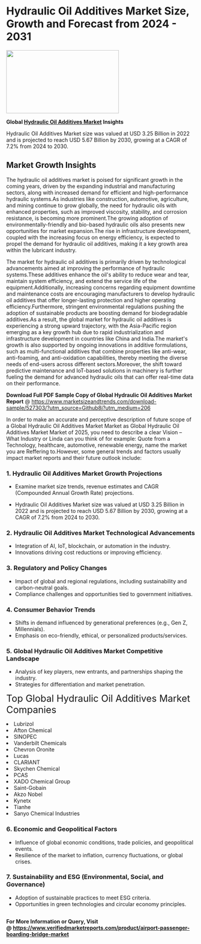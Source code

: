 <H1>Hydraulic Oil Additives Market Size, Growth and Forecast from 2024 - 2031</H1><img class="aligncenter size-medium wp-image-584254" src="https://thirdeyenews.in/wp-content/uploads/2024/09/Global-Market-Research-300x168.jpeg" alt="" width="300" height="168" /><p><strong>Global&nbsp;<a href="https://www.marketsizeandtrends.com/download-sample/527303/?utm_source=Github8j?utm_medium=206">Hydraulic Oil Additives Market</a> Insights</strong></p><p>Hydraulic Oil Additives Market size was valued at USD 3.25 Billion in 2022 and is projected to reach USD 5.67 Billion by 2030, growing at a CAGR of 7.2% from 2024 to 2030.</p><p><h2>Market Growth Insights</h2> <p>The hydraulic oil additives market is poised for significant growth in the coming years, driven by the expanding industrial and manufacturing sectors, along with increased demand for efficient and high-performance hydraulic systems.As industries like construction, automotive, agriculture, and mining continue to grow globally, the need for hydraulic oils with enhanced properties, such as improved viscosity, stability, and corrosion resistance, is becoming more prominent.The growing adoption of environmentally-friendly and bio-based hydraulic oils also presents new opportunities for market expansion.The rise in infrastructure development, coupled with the increasing focus on energy efficiency, is expected to propel the demand for hydraulic oil additives, making it a key growth area within the lubricant industry.</p> <p>The market for hydraulic oil additives is primarily driven by technological advancements aimed at improving the performance of hydraulic systems.These additives enhance the oil's ability to reduce wear and tear, maintain system efficiency, and extend the service life of the equipment.Additionally, increasing concerns regarding equipment downtime and maintenance costs are encouraging manufacturers to develop hydraulic oil additives that offer longer-lasting protection and higher operating efficiency.Furthermore, stringent environmental regulations pushing the adoption of sustainable products are boosting demand for biodegradable additives.As a result, the global market for hydraulic oil additives is experiencing a strong upward trajectory, with the Asia-Pacific region emerging as a key growth hub due to rapid industrialization and infrastructure development in countries like China and India.The market's growth is also supported by ongoing innovations in additive formulations, such as multi-functional additives that combine properties like anti-wear, anti-foaming, and anti-oxidation capabilities, thereby meeting the diverse needs of end-users across different sectors.Moreover, the shift toward predictive maintenance and IoT-based solutions in machinery is further fueling the demand for advanced hydraulic oils that can offer real-time data on their performance.<p><span class=""><strong>Download Full PDF Sample Copy of Global Hydraulic Oil Additives Market Report</strong> @ <a href="https://www.marketsizeandtrends.com/download-sample/527303/?utm_source=Github8j?utm_medium=206" target="_blank">https://www.marketsizeandtrends.com/download-sample/527303/?utm_source=Github8j?utm_medium=206</a></span></p><p>In order to make an accurate and perceptive description of future scope of a Global&nbsp;Hydraulic Oil Additives Market Market as Global&nbsp;Hydraulic Oil Additives Market Market of 2025, you need to describe a clear Vision &ndash; What Industry or Linda can you think of for example: Quote from a Technology, healthcare, automotive, renewable energy, name the market you are Reffering to.However, some general trends and factors usually impact market reports and their future outlook include:</p><h3>1.&nbsp;<strong>Hydraulic Oil Additives Market Growth Projections</strong></h3><ul><li>Examine market size trends, revenue estimates and CAGR (Compounded Annual Growth Rate) projections.</li><li><p>Hydraulic Oil Additives Market size was valued at USD 3.25 Billion in 2022 and is projected to reach USD 5.67 Billion by 2030, growing at a CAGR of 7.2% from 2024 to 2030.</p></li></ul><h3>2.&nbsp;<strong>Hydraulic Oil Additives Market Technological Advancements</strong></h3><ul><li>Integration of AI, IoT, blockchain, or automation in the industry.</li><li>Innovations driving cost reductions or improving efficiency.</li></ul><h3>3.&nbsp;<strong>Regulatory and Policy Changes</strong></h3><ul><li>Impact of global and regional regulations, including sustainability and carbon-neutral goals.</li><li>Compliance challenges and opportunities tied to government initiatives.</li></ul><h3>4.&nbsp;<strong>Consumer Behavior Trends</strong></h3><ul><li>Shifts in demand influenced by generational preferences (e.g., Gen Z, Millennials).</li><li>Emphasis on eco-friendly, ethical, or personalized products/services.</li></ul><h3>5.&nbsp;<strong>Global Hydraulic Oil Additives Market Competitive Landscape</strong></h3><ul><li>Analysis of key players, new entrants, and partnerships shaping the industry.</li><li>Strategies for differentiation and market penetration.</li></ul><p data-pm-slice="1 1 []"><span style="color: inherit; font-family: inherit; font-size: 25px;">Top Global Hydraulic Oil Additives Market Companies</span></p><div class="" data-test-id=""><p><li>Lubrizol</li><li> Afton Chemical</li><li> SINOPEC</li><li> Vanderbilt Chemicals</li><li> Chevron Oronite</li><li> Lucas</li><li> CLARIANT</li><li> Skychen Chemical</li><li> PCAS</li><li> XADO Chemical Group</li><li> Saint-Gobain</li><li> Akzo Nobel</li><li> Kynetx</li><li> Tianhe</li><li> Sanyo Chemical Industries</li></p></div><h3>6.&nbsp;<strong>Economic and Geopolitical Factors</strong></h3><ul><li>Influence of global economic conditions, trade policies, and geopolitical events.</li><li>Resilience of the market to inflation, currency fluctuations, or global crises.</li></ul><h3>7.&nbsp;<strong>Sustainability and ESG (Environmental, Social, and Governance)</strong></h3><ul><li>Adoption of sustainable practices to meet ESG criteria.</li><li>Opportunities in green technologies and circular economy principles.</li></ul><h2><strong style="font-size: 14px;">For More Information or Query, Visit @&nbsp;</strong><a style="background-color: #ffffff; font-size: 14px;" href="https://www.marketsizeandtrends.com/report/hydraulic-oil-additives-market/" target="_blank">https://www.verifiedmarketreports.com/product/airport-passenger-boarding-bridge-market</a></h2>